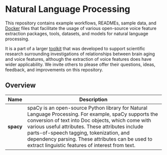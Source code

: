 # Natural Language Processing
This repository contains example workflows, READMEs, sample data, and [Docker](https://www.docker.com/) files that facilitate the usage of various open-source voice feature extraction packages, tools, datasets, and models for natural language processing.

It is a part of a larger [toolkit](https://github.com/FHS-BAP/Voice-Feature-Extraction-Toolkit/) that was developed to support scientific research surrounding investigations of relationships between brain aging and voice features, although the extraction of voice features does have wider applicability. We invite others to please offer their questions, ideas, feedback, and improvements on this repository.

## Overview
| Name      | Description                                                                                                                                                                                                                                                                                                                                            |
|-----------|--------------------------------------------------------------------------------------------------------------------------------------------------------------------------------------------------------------------------------------------------------------------------------------------------------------------------------------------------------|
| **spacy** | spaCy is an open-source Python library for Natural Language Processing. For example, spaCy supports the conversion of text into Doc objects, which come with various useful attributes. These attributes include parts-of-speech tagging, tokenization, and dependency parsing. These attributes can be used to extract linguistic features of interest from text. |